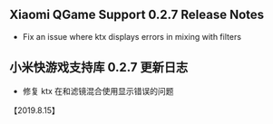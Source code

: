 
## Xiaomi QGame Support 0.2.7 Release Notes

* Fix an issue where ktx displays errors in mixing with filters

## 小米快游戏支持库 0.2.7 更新日志
* 修复 ktx 在和滤镜混合使用显示错误的问题

【2019.8.15】